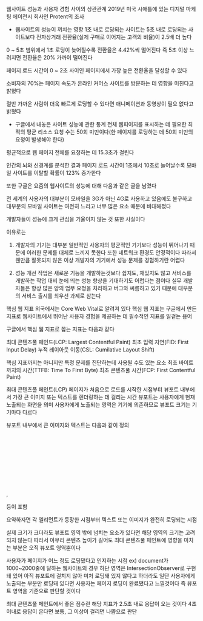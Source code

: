 웹사이트 성능과 사용자 경험 사이의 상관관계
2019년 미국 시애틀에 있는 디지털 마케팅 에이전시 회사인 Protent의 조사

- 웹사이트의 성능이 끼치는 영향
1초 내로 로딩되는 사이트는 5초 내로 로딩되는 사이트보다 전자상거래 전환율(실제 구매로 이어지는 고객의 비율)이 2.5배 더 높다

0 ~ 5초 범위에서 1초 로딩이 늦어질수록 전환율은 4.42%씩 떨어진다 즉 5초 이상 느려지면 전환율은 20% 가까이 떨어진다

페이지 로드 시간이 0 ~ 2초 사이인 페이지에서 가장 높은 전환율을 달성할 수 있다

소비자의 70%는 페이지 속도가 온라인 커머스 사이트를 방문하는 데 영향을 미친다고 밝혔다

절반 가까운 사람이 더욱 빠르게 로딩할 수 있다면 애니메이션과 동영상이 필요 없다고 밝혔다

- 구글에서 내놓은 사이트 성능에 관한 통계
전체 웹피이지를 표시하는 데 필요한 최적의 평균 리소스 요청 수는 50회 미만이다(한 페이지를 로딩하는 데 50회 미만의 요청이 발생해야 한다)

평균적으로 웹 페이지 전체를 요청하는 데 15.3초가 걸린다

인간의 뇌와 신경계를 분석한 결과 페이지 로드 시간이 1초에서 10초로 늘어날수록 모바일 사이트를 이탈할 확률이 123% 증가한다

또한 구글은 요즘의 웹사이트의 성능에 대해 다음과 같은 글을 남겼다

전 세계의 사용자의 대부분이 모바일을 3G가 아닌 4G로 사용하고 있음에도 불구하고 대부분의 모바일 사이트는 여전히 느리고 너무 많은 요소 때문에 비대해졌다


개발자들이 성능에 크게 관심을 기울이지 않는 것 또한 사실이다

이유로는

1. 개발자의 기기는 대부분 일반적인 사용자의 평균적인 기기보다 성능이 뛰어나기 때문에 이러한 문제를 대체로 느끼지 못한다
또한 네트워크 환경도 안정적이다 따라서 웬만큼 잘못되지 않은 이상 개발자의 기기에서 성능 문제를 경험하기란 어렵다

2. 성능 개선 작업은 새로운 기능을 개발하는것보다 쉽지도, 재밌지도 않고 서비스를 개발하는 작업 대비 눈에 띄는 성능 향상을 기대하기도 어렵다는 점이다
실무 개발자들은 항상 많은 양의 업무 요청을 처리하고 버그와 씨름하고 있기 때문에 대부분의 서비스 출시를 최우선 과제로 삼는다



핵심 웹 지표
외국에서는 Core Web Vital로 알려져 있다 핵심 웹 지표는 구글에서 만든 지표로 웹사이트에서 뛰어난 사용자 경험을 제공하는 데 필수적인 지표를 일겉는 용어

구글에서 핵심 웹 지표로 꼽는 지표는 다음과 같다

최대 콘텐츠풀 페인드(LCP: Largest Contentful Paint)
최초 입력 지연(FID: First Input Delay)
누적 레이아웃 이동(CSL: Cumilative Layout Shift)

핵심 지표까지는 아니지만 특정 문제를 진단하는데 사용될 수도 있는 요소
최초 바이트까지의 시간(TTFB: Time To First Byte)
최초 콘텐츠풀 시간(FCP: First Contentful Paint)


최대 콘텐츠풀 페인트(LCP)
페이지가 처음으로 로드를 시작한 시점부터 뷰포트 내부에서 가장 큰 이미지 또는 텍스트를 렌더링하는 데 걸리는 시간
뷰포트는 사용자에게 현재 노출되는 화면을 의미 사용자에게 노출되는 영역은 기기에 의존하므로 뷰포트 크기는 기기마다 다르다

뷰포트 내부에서 큰 이미지와 텍스트는 다음과 같이 정의
<img>
<svg>내부의 <image>
poster 속성을 사용하는 <video>
url()을 통해 불러온 배경 이미지가 있는 요소
텍스트와 같이 인라인 텍스트 요소를 포함하고 있는 블록 레벨 요소
이 블록 레벨 요소에는 <p>, <div>등이 포함

요약하자면 각 엘리먼트가 등장한 시점부터 텍스트 또는 이미지가 완전히 로딩되는 시점

실제 크기가 크더라도 뷰포트 영역 밖에 넘치는 요소가 있다면 해당 영역의 크기는 고려되지 않는다
따라서 아무리 콘텐츠 높이가 길어도 최대 콘텐츠풀 페인트에 영향을 미치는 부분은 오직 뷰포트 영역뿐이다

사용자가 페이지가 어느 정도 로딩됐다고 인지하는 시점
ex) document가 1000~2000줄에 달하는 웹사이트의 경우 하단 영역은 IntersectionObserver로 구현돼 있어 아직 뷰포트에 걸치지 않아 미처 로딩돼 있지
않다고 하더라도 일단 사용자에게 노출되는 부분만 로딩돼 있다면 사용자는 페이지 로딩이 완료됐다고 느낄것이다
즉 뷰포트 영역을 기준으로 판단할 것이다

최대 콘텐츠풀 페인트에서 좋은 점수란 해당 지표가 2.5초 내로 응답이 오는 것이다 4초 이내로 응답이 온다면 보통, 그 이상이 걸리면 나쁨으로 판단


